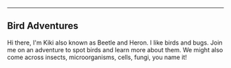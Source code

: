 ---
Bird Adventures
-
Hi there, I'm Kiki also known as Beetle and Heron. I like birds and bugs. Join me on an adventure to spot birds and learn more about them. We might also come across insects, microorganisms, cells, fungi, you name it!
